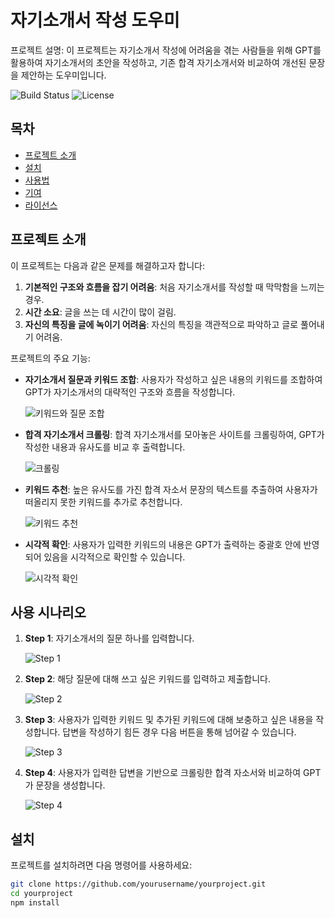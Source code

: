 # 자기소개서 작성 도우미

프로젝트 설명: 이 프로젝트는 자기소개서 작성에 어려움을 겪는 사람들을 위해 GPT를 활용하여 자기소개서의 초안을 작성하고, 기존 합격 자기소개서와 비교하여 개선된 문장을 제안하는 도우미입니다.

![Build Status](https://img.shields.io/badge/build-passing-brightgreen)
![License](https://img.shields.io/badge/license-MIT-blue)

## 목차
- [프로젝트 소개](#프로젝트-소개)
- [설치](#설치)
- [사용법](#사용법)
- [기여](#기여)
- [라이선스](#라이선스)

## 프로젝트 소개

이 프로젝트는 다음과 같은 문제를 해결하고자 합니다:
1. **기본적인 구조와 흐름을 잡기 어려움**: 처음 자기소개서를 작성할 때 막막함을 느끼는 경우.
2. **시간 소요**: 글을 쓰는 데 시간이 많이 걸림.
3. **자신의 특징을 글에 녹이기 어려움**: 자신의 특징을 객관적으로 파악하고 글로 풀어내기 어려움.

프로젝트의 주요 기능:
- **자기소개서 질문과 키워드 조합**: 사용자가 작성하고 싶은 내용의 키워드를 조합하여 GPT가 자기소개서의 대략적인 구조와 흐름을 작성합니다.
  
  ![키워드와 질문 조합](path/to/image1.png)

- **합격 자기소개서 크롤링**: 합격 자기소개서를 모아놓은 사이트를 크롤링하여, GPT가 작성한 내용과 유사도를 비교 후 출력합니다.
  
  ![크롤링](path/to/image2.png)

- **키워드 추천**: 높은 유사도를 가진 합격 자소서 문장의 텍스트를 추출하여 사용자가 떠올리지 못한 키워드를 추가로 추천합니다.
  
  ![키워드 추천](path/to/image3.png)

- **시각적 확인**: 사용자가 입력한 키워드의 내용은 GPT가 출력하는 중괄호 안에 반영되어 있음을 시각적으로 확인할 수 있습니다.
  
  ![시각적 확인](path/to/image4.png)

## 사용 시나리오

1. **Step 1**: 자기소개서의 질문 하나를 입력합니다.
   
   ![Step 1](path/to/image5.png)

2. **Step 2**: 해당 질문에 대해 쓰고 싶은 키워드를 입력하고 제출합니다.
   
   ![Step 2](path/to/image6.png)

3. **Step 3**: 사용자가 입력한 키워드 및 추가된 키워드에 대해 보충하고 싶은 내용을 작성합니다. 답변을 작성하기 힘든 경우 다음 버튼을 통해 넘어갈 수 있습니다.
   
   ![Step 3](path/to/image7.png)

4. **Step 4**: 사용자가 입력한 답변을 기반으로 크롤링한 합격 자소서와 비교하여 GPT가 문장을 생성합니다.
   
   ![Step 4](path/to/image8.png)

## 설치

프로젝트를 설치하려면 다음 명령어를 사용하세요:

```bash
git clone https://github.com/yourusername/yourproject.git
cd yourproject
npm install
